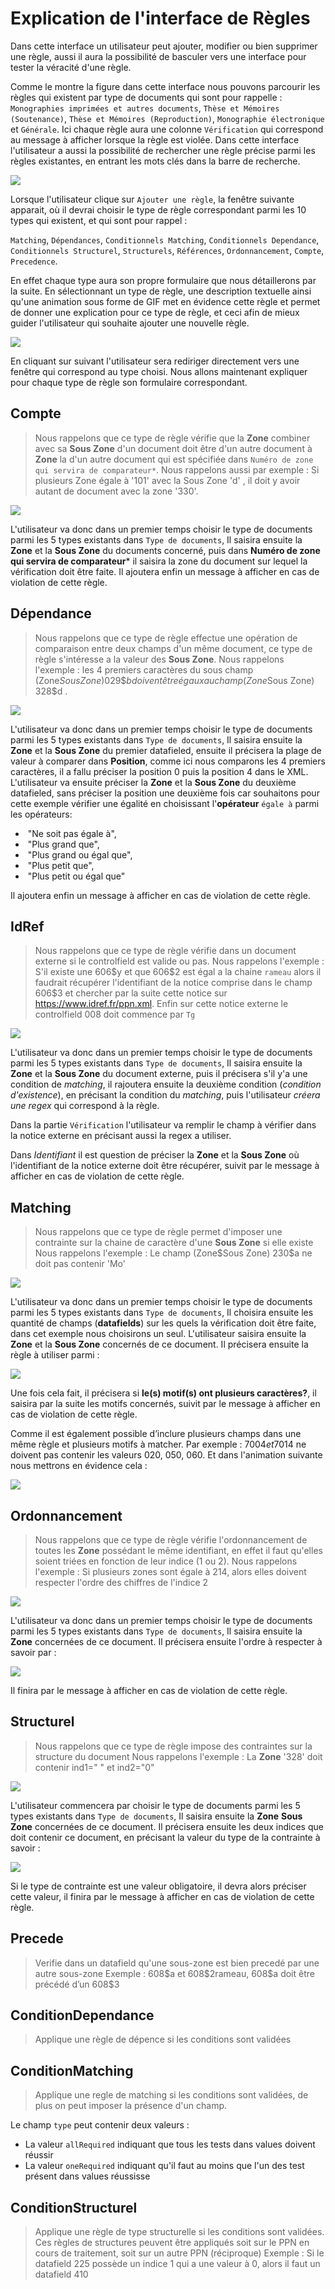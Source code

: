 # Explication de l'interface de Règles

Dans cette interface un utilisateur peut ajouter, modifier ou bien supprimer une règle, aussi il aura la possibilité de basculer vers une interface pour tester la véracité d'une règle.

Comme le montre la figure dans cette interface nous pouvons parcourir les règles qui existent par type de documents qui sont pour rappelle : ``Monographies imprimées et autres documents``, ``Thèse et Mémoires (Soutenance)``, ``Thèse et Mémoires (Reproduction)``, ``Monographie électronique`` et ``Générale``. Ici chaque règle aura une colonne `Vérification` qui correspond au message à afficher lorsque la règle est violée. Dans cette interface l'utilisateur a aussi la possibilité de rechercher une règle précise parmi les règles existantes, en entrant les mots clés dans la barre de recherche. 

![](https://i.ibb.co/341nHBB/c15.png)



Lorsque l'utilisateur clique sur `Ajouter une règle`, la fenêtre suivante apparait, où il devrai choisir le type de règle correspondant parmi les 10 types qui existent, et qui sont pour rappel : 


``Matching``, ``Dépendances``, ``Conditionnels Matching``, ``Conditionnels Dependance``, ``Conditionnels Structurel``, ``Structurels``, ``Références``, ``Ordonnancement``, ``Compte``, ``Precedence``. 

En effet chaque type aura son propre formulaire que nous détaillerons par la suite. En sélectionnant un type de règle, une description textuelle ainsi qu'une animation sous forme de GIF met en évidence cette règle et permet de donner une explication pour ce type de règle, et ceci afin de mieux guider l'utilisateur qui souhaite ajouter une nouvelle règle.

![](https://i.ibb.co/W0svYFj/C16.png)

En cliquant sur suivant l'utilisateur sera rediriger directement vers une fenêtre qui correspond au type choisi. Nous allons maintenant expliquer pour chaque type de règle son formulaire correspondant.

## Compte

> Nous rappelons que ce type de règle vérifie que la **Zone**  combiner avec sa  **Sous Zone** d'un document doit être d'un autre document à **Zone** la d'un autre document qui est spécifiée dans `Numéro de zone qui servira de comparateur*`.
> Nous rappelons aussi par exemple : Si plusieurs Zone égale à '101' avec la Sous Zone 'd' , il doit y avoir autant de  document avec la zone '330'.

![](https://i.ibb.co/vYZFvDJ/compte.gif)



L'utilisateur va donc dans un premier temps choisir le type de documents parmi les 5 types existants dans `Type de documents`, Il saisira ensuite la **Zone** et la **Sous Zone** du documents concerné, puis dans **Numéro de zone qui servira de comparateur*** il saisira la zone du document sur lequel la vérification doit être faite. Il ajoutera enfin un message à afficher en cas de violation de cette règle.

## Dépendance

> Nous rappelons que ce type de règle effectue une opération de comparaison entre deux champs d'un même document, ce type de règle s'intéresse a la valeur des **Sous Zone**.
> Nous rappelons l'exemple : les 4 premiers caractères du sous champ (Zone$Sous Zone) 029\$b doivent être égaux au champ (Zone$Sous Zone) 328\$d .

![](https://i.ibb.co/wL0hR5c/dependences.gif)

L'utilisateur va donc dans un premier temps choisir le type de documents parmi les 5 types existants dans `Type de documents`, Il saisira ensuite la **Zone** et la **Sous Zone** du premier datafieled, ensuite il précisera la plage de valeur à comparer dans **Position**, comme ici nous comparons les 4 premiers caractères, il a fallu préciser la position 0 puis la position 4 dans le XML. L'utilisateur va ensuite préciser la  **Zone** et la **Sous Zone** du deuxième datafieled, sans préciser la position une deuxième fois car souhaitons pour cette exemple vérifier une égalité en choisissant l'**opérateur**  `égale à`  parmi les opérateurs:

- ​    "Ne soit pas égale à",
- ​    "Plus grand que",
- ​    "Plus grand ou égal que",
- ​    "Plus petit que",
- ​    "Plus petit ou égal que"

Il ajoutera enfin un message à afficher en cas de violation de cette règle.

## IdRef

> Nous rappelons que ce type de règle vérifie dans un document externe si le controlfield est valide ou pas.
> Nous rappelons l'exemple : S'il existe une 606\$y et que 606\$2 est égal a la chaine `rameau` alors il faudrait récupérer l'identifiant de la notice comprise dans le champ 606\$3 et chercher par la suite cette notice sur https://www.idref.fr/ppn.xml. Enfin sur cette notice externe le controlfield 008 doit commence par `Tg`

![](https://i.ibb.co/QKqmKxT/idref.gif)

L'utilisateur va donc dans un premier temps choisir le type de documents parmi les 5 types existants dans `Type de documents`, Il saisira ensuite la **Zone** et la **Sous Zone** du document externe, puis il précisera s'il y'a une condition de *matching*, il rajoutera ensuite la deuxième condition (*condition d'existence*), en précisant la condition du *matching*, puis l'utilisateur *créera une regex* qui correspond à la règle.

Dans la partie `Vérification` l'utilisateur va remplir le champ à vérifier dans la notice externe en précisant aussi la regex a utiliser.

Dans *Identifiant* il est question de préciser la **Zone** et la **Sous Zone** où l'identifiant de la notice externe doit être récupérer, suivit par le message à afficher en cas de violation de cette règle.

## Matching

>Nous rappelons que ce type de règle permet d'imposer une contrainte sur la chaine de caractère d'une **Sous Zone** si elle existe
>Nous rappelons l'exemple : Le champ (Zone$Sous Zone)  230\$a ne doit pas contenir 'Mo'

![](https://i.ibb.co/WPvv5xJ/matchingun.gif)

L'utilisateur va donc dans un premier temps choisir le type de documents parmi les 5 types existants dans `Type de documents`, Il choisira ensuite les quantité de champs (**datafields**) sur les quels la vérification doit être faite, dans cet exemple nous choisirons un seul. L'utilisateur saisira ensuite la **Zone** et la **Sous Zone** concernés de ce document. Il précisera ensuite la règle à utiliser parmi :

![](https://i.ibb.co/RSdQhLW/c7.png)

Une fois cela fait, il précisera si **le(s) motif(s) ont plusieurs caractères?**, il saisira par la suite les motifs concernés, suivit par le message à afficher en cas de violation de cette règle.



Comme il est également possible d’inclure plusieurs champs dans une même règle et plusieurs motifs à matcher. Par exemple : 700$4  et 701$4 ne doivent pas contenir les valeurs 020, 050, 060. Et dans l'animation suivante nous mettrons en évidence cela :

  ![](https://i.ibb.co/K5kpjM0/matchingplusieurs.gif)



## Ordonnancement

> Nous rappelons que ce type de règle vérifie l'ordonnancement de toutes les **Zone** possédant le même identifiant, en effet il faut qu'elles soient triées en fonction de leur indice (1 ou 2).
> Nous rappelons l'exemple : Si plusieurs zones sont égale à 214, alors elles doivent respecter l'ordre des chiffres de l'indice 2

![](https://i.ibb.co/JHX6X1k/ordonnancement.gif)

L'utilisateur va donc dans un premier temps choisir le type de documents parmi les 5 types existants dans `Type de documents`, Il saisira ensuite la **Zone** concernées de ce document. Il précisera ensuite l'ordre à respecter à savoir par :

![](https://i.ibb.co/c6pGp4Y/c14.png)

Il finira par le message à afficher en cas de violation de cette règle.

## Structurel

> Nous rappelons que ce type de règle impose des contraintes sur la structure du document
> Nous rappelons l'exemple : La **Zone** '328' doit contenir ind1=" "  et ind2="0"

![](https://i.ibb.co/mD4Qt1g/structurel1.gif)



L'utilisateur commencera par choisir le type de documents parmi les 5 types existants dans `Type de documents`, Il saisira ensuite la **Zone**  **Sous Zone** concernées de ce document. Il précisera ensuite les deux indices que doit contenir ce document, en précisant la valeur du type de la contrainte à savoir :

![](https://i.ibb.co/K7Hx7B3/C11.png)

Si le type de contrainte est une valeur obligatoire, il devra alors préciser cette valeur, il finira par le message à afficher en cas de violation de cette règle.


## Precede

> Verifie dans un datafield qu'une sous-zone est bien precedé par une autre sous-zone
> Exemple : 608\$a et 608\$2rameau, 608\$a doit être précédé d’un 608\$3



## ConditionDependance

> Applique une règle de dépence si les conditions sont validées



## ConditionMatching

> Applique une regle de matching si les conditions sont validées, de plus on peut imposer la présence d'un champ.



Le champ ``type`` peut contenir deux valeurs :

- La valeur ``allRequired`` indiquant que tous les tests dans values doivent réussir
- La valeur ``oneRequired`` indiquant qu'il faut au moins que l'un des test présent dans values réussisse

## ConditionStructurel

> Applique une règle de type structurelle si les conditions sont validées. Ces règles de structures peuvent être appliqués soit sur le PPN en cours de traitement, soit sur un autre PPN (réciproque)
> Exemple : Si le datafield 225 possède un indice 1 qui a une valeur à 0, alors il faut un datafield 410



 